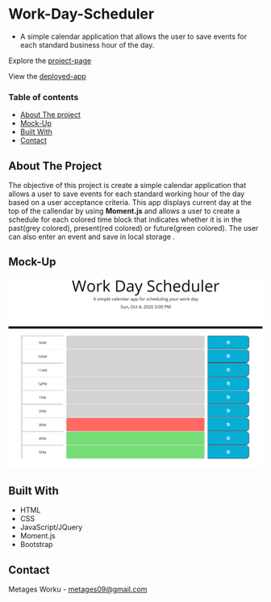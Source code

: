 # Work-Day-Scheduler
  * A simple calendar application that allows the user to save events for each standard business hour of the day.

Explore the [project-page](https://github.com/Mgithub89/Work-Day-Scheduler.git)

View the [deployed-app](https://mgithub89.github.io/Work-Day-Scheduler/)

### Table of contents
   * [About The project](#About-The-Project)
   * [Mock-Up](#Mock-Up)
   * [Built With](#Built-With)
   * [Contact](#Contact)

 ## About The Project 
  
  The objective of this project is create a simple calendar application that allows a user to save events for each standard working hour of the day based on a user acceptance criteria.
  This app displays current day at the top of the callendar by using **Moment.js** and allows a user to create a schedule for each colored time block that indicates whether it is in the past(grey colored), present(red colored) or future(green colored). The user can also enter an event and save in local storage .

## Mock-Up
![Ui](Dailyplanner.PNG)

## Built With 
   * HTML
   * CSS
   * JavaScript/JQuery
   * Moment.js
   * Bootstrap

## Contact
Metages Worku - [metages09@gmail.com](mailto:metages09@gmail.com)
